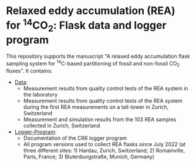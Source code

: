 # Relaxed eddy accumulation (REA) for <sup>14</sup>CO<sub>2</sub>: Flask data and logger program

This repository supports the manuscript "A relaxed eddy accumulation flask sampling system for <sup>14</sup>C-based partitioning of fossil and non-fossil CO<sub>2</sub> fluxes". It contains:

- [Data](https://github.com/AKKunz/REA_flask_data_and_logger_program_Zurich-Hardau/tree/main/Data):
  -  Measurement results from quality control tests of the REA system in the laboratory
  -  Measurement results from quality control tests of the REA system during the first REA measurements on a tall-tower in Zurich, Switzerland
  -  Measurement and simulation results from the 103 REA samples collected in Zurich, Switzerland
- [Logger-Program](https://github.com/AKKunz/REA_flask_data_and_logger_program_Zurich-Hardau/tree/main/Logger-Program):
  - Documentation of the CR6 logger program
  - All program versions used to collect REA flasks since July 2022 (at three different sites: 1) Hardau, Zurich, Switzerland; 2) Romainville, Paris, France; 3) Blutenburgstraße, Munich, Germany)
